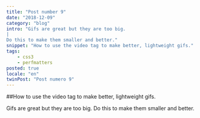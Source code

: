 ```yaml
---
title: "Post number 9"
date: "2018-12-09"
category: "blog"
intro: "Gifs are great but they are too big.
|
Do this to make them smaller and better."
snippet: "How to use the video tag to make better, lightweight gifs."
tags:
    - css3
    - perfmatters
posted: true
locale: "en"
twinPost: "Post numero 9"
---
```


##How to use the video tag to make better, lightweight gifs.

Gifs are great but they are too big. Do this to make them smaller and better.